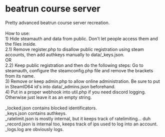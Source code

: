 # beatrun course server
<p>
Pretty advanced beatrun course server recreation.<br><br>
How to use:<br>
1) Hide steamauth and data from public. Don't let people access them and the files inside. <br>
2.1) Remove register.php to disallow public registration using steam accounts, then add authkeys manually to data/_keys.json. <br>
OR<BR>
2.2) Keep public registration and then do the following steps: Go to steamauth, configure the steamconfig.php file and remove the brackets from its name.<br>
3) Remove or keep admin.php to allow online administration. Be sure to put in SteamID64 id's into data/_admins.json beforehand.<br>
4) Put in a proper webhook into util.php if you need discord logging. Otherwise just leave it as an empty string.<br><br>
_locked.json contains blocked identificators.<br>
_keys.json contains authkeys.<br>
_ratelimit.json is mostly internal, but it keeps track of ratelimiting... duh<br>
_record.json is internal too, keeps track of ips used to log into an account.<br>
_logs.log are obviously logs.
</p>
